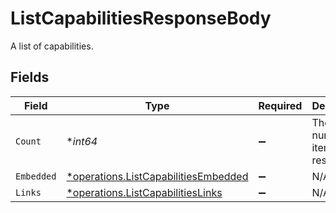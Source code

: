 # ListCapabilitiesResponseBody

A list of capabilities.


## Fields

| Field                                                                                       | Type                                                                                        | Required                                                                                    | Description                                                                                 | Example                                                                                     |
| ------------------------------------------------------------------------------------------- | ------------------------------------------------------------------------------------------- | ------------------------------------------------------------------------------------------- | ------------------------------------------------------------------------------------------- | ------------------------------------------------------------------------------------------- |
| `Count`                                                                                     | **int64*                                                                                    | :heavy_minus_sign:                                                                          | The number of items in this result set.                                                     | 2                                                                                           |
| `Embedded`                                                                                  | [*operations.ListCapabilitiesEmbedded](../../models/operations/listcapabilitiesembedded.md) | :heavy_minus_sign:                                                                          | N/A                                                                                         |                                                                                             |
| `Links`                                                                                     | [*operations.ListCapabilitiesLinks](../../models/operations/listcapabilitieslinks.md)       | :heavy_minus_sign:                                                                          | N/A                                                                                         |                                                                                             |